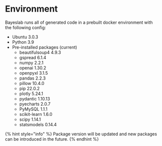 # Environment

Bayeslab runs all of generated code in a prebuilt docker environment with the following config:

* Ubuntu 3.0.3
* Python 3.9
* Pre-installed packages (current)
  * beautifulsoup4 4.9.3
  * gspread 6.1.4
  * numpy 2.2.1
  * openai 1.30.2
  * openpyxl 3.1.5
  * pandas 2.2.3
  * pillow 10.4.0
  * pip 22.0.2
  * plotly 5.24.1
  * pydantic 1.10.13
  * pyecharts 2.0.7
  * PyMySQL 1.1.1
  * scikit-learn 1.6.0
  * scipy 1.14.1
  * statsmodels 0.14.4

{% hint style="info" %}
Package version will be updated and new packages can be introduced in the future.
{% endhint %}
